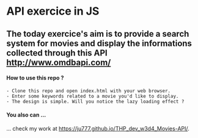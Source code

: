 # API exercice in JS

## The today exercice's aim is to provide a search system for movies and display the informations collected through this API http://www.omdbapi.com/

#### How to use this repo ?
    - Clone this repo and open index.html with your web browser.
    - Enter some keywords related to a movie you'd like to display.
    - The design is simple. Will you notice the lazy loading effect ?

#### You also can ...
... check my work at https://ju777.github.io/THP_dev_w3d4_Movies-API/.
